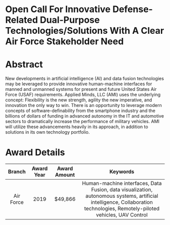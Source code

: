 
Open Call For Innovative Defense-Related Dual-Purpose Technologies/Solutions With A Clear Air Force Stakeholder Need
====================================================================================================================

# Abstract


New developments in artificial intelligence (AI) and data fusion technologies may be leveraged to provide innovative human-machine interfaces for manned and unmanned systems for present and future United States Air Force (USAF) requirements. Applied Minds, LLC (AMI) uses the underlying concept: Flexibility is the new strength, agility the new imperative, and innovation the only way to win. There is an opportunity to leverage modern concepts of software-definability from the smartphone industry and the billions of dollars of funding in advanced autonomy in the IT and automotive sectors to dramatically increase the performance of military vehicles. AMI will utilize these advancements heavily in its approach, in addition to solutions in its own technology portfolio.  

# Award Details

|Branch|Award Year|Award Amount|Keywords|
| :---: | :---: | :---: | :---: |
|Air Force|2019|$49,866|Human-machine interfaces, Data Fusion, data visualization, autonomous systems, artificial intelligence, Collaboration technologies, Remotely-piloted vehicles, UAV Control|
